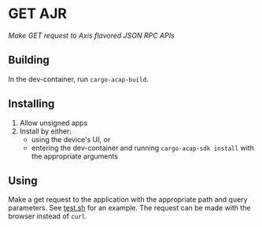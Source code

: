 # GET AJR

_Make GET request to Axis flavored JSON RPC APIs_

## Building

In the dev-container, run `cargo-acap-build`.

## Installing

1. Allow unsigned apps
2. Install by either:
   - using the device's UI, or
   - entering the dev-container and running `cargo-acap-sdk install` with the appropriate arguments

## Using

Make a get request to the application with the appropriate path and query parameters.
See [test.sh](test.sh) for an example.
The request can be made with the browser instead of `curl`.
